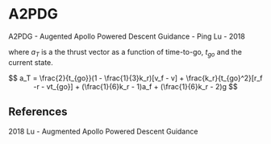 
# A2PDG

A2PDG - Augented Apollo Powered Descent Guidance - Ping Lu - 2018

where $a_T$ is a the thrust vector as a function of time-to-go, $t_{go}$ and the current state.

$$ a_T = \frac{2}{t_{go}}(1 - \frac{1}{3}k_r)[v_f - v] + \frac{k_r}{t_{go}^2}[r_f -r - vt_{go}] + (\frac{1}{6}k_r - 1)a_f + (\frac{1}{6}k_r - 2)g $$



## References

2018 Lu - Augmented Apollo Powered Descent Guidance
